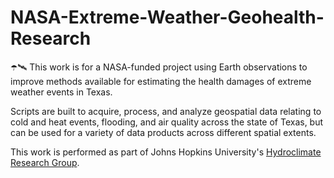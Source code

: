 # NASA-Extreme-Weather-Geohealth-Research
☂️🛰️ This work is for a NASA-funded project using Earth observations to improve methods available for estimating the health damages of extreme weather events in Texas.

Scripts are built to acquire, process, and analyze geospatial data relating to cold and heat events, flooding, and air quality across the state of Texas, but can be used for a variety of data products across different spatial extents.

This work is performed as part of Johns Hopkins University's [Hydroclimate Research Group](https://pages.jh.edu/bzaitch1/).
